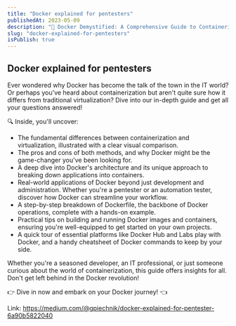 ```yaml
---
title: "Docker explained for pentesters"
publishedAt: 2023-05-09
description: "🐳 Docker Demystified: A Comprehensive Guide to Containerization 🐳"
slug: "docker-explained-for-pentesters"
isPublish: true
---
```


## Docker explained for pentesters

Ever wondered why Docker has become the talk of the town in the IT world? Or perhaps you've heard about containerization but aren't quite sure how it differs from traditional virtualization? Dive into our in-depth guide and get all your questions answered!

🔍 Inside, you'll uncover:

- The fundamental differences between containerization and virtualization, illustrated with a clear visual comparison.
- The pros and cons of both methods, and why Docker might be the game-changer you've been looking for.
- A deep dive into Docker's architecture and its unique approach to breaking down applications into containers.
- Real-world applications of Docker beyond just development and administration. Whether you're a pentester or an automation tester, discover how Docker can streamline your workflow.
- A step-by-step breakdown of Dockerfile, the backbone of Docker operations, complete with a hands-on example.
- Practical tips on building and running Docker images and containers, ensuring you're well-equipped to get started on your own projects.
- A quick tour of essential platforms like Docker Hub and Labs play with Docker, and a handy cheatsheet of Docker commands to keep by your side.

Whether you're a seasoned developer, an IT professional, or just someone curious about the world of containerization, this guide offers insights for all. Don't get left behind in the Docker revolution!

👉 Dive in now and embark on your Docker journey! 👈

Link: https://medium.com/@gpiechnik/docker-explained-for-pentester-6a90b5822040
